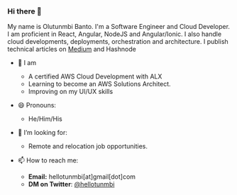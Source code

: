 ### Hi there 👋
My name is Olutunmbi Banto. I'm a Software Engineer and Cloud Developer. I am proficient in React, Angular, NodeJS and Angular/Ionic. I also handle cloud developments, deployments, orchestration and architecture. I publish technical articles on [Medium](https://hellotunmbi.medium.com) and Hashnode

- 🌱 I am 
  - A certified AWS Cloud Development with ALX
  - Learning to become an AWS Solutions Architect. 
  - Improving on my UI/UX skills

- 😄 Pronouns: 
  - He/Him/His

- 🤔 I’m looking for:
  - Remote and relocation job opportunities.

- 📫 How to reach me:

  - **Email:** hellotunmbi[at]gmail[dot]com
  - **DM on Twitter**: [@hellotunmbi](https://www.twitter.com/hellotumbi)

<!--
**hellotunmbi/hellotunmbi** is a ✨ _special_ ✨ repository because its `README.md` (this file) appears on your GitHub profile.

Here are some ideas to get you started:

- 🔭 I’m currently working on ...
- 🌱 I’m currently learning ...
- 👯 I’m looking to collaborate on ...
- 🤔 I’m looking for help with ...
- 💬 Ask me about ...
- 📫 How to reach me: ...
- 😄 Pronouns: ...
- ⚡ Fun fact: ...
-->

